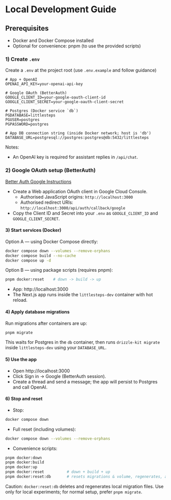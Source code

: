 # Local Development Guide

## Prerequisites

- Docker and Docker Compose installed
- Optional for convenience: pnpm (to use the provided scripts)

### 1) Create `.env`

Create a `.env` at the project root (use `.env.example` and follow guidance)

```env
# App + OpenAI
OPENAI_API_KEY=your-openai-api-key

# Google OAuth (BetterAuth)
GOOGLE_CLIENT_ID=your-google-oauth-client-id
GOOGLE_CLIENT_SECRET=your-google-oauth-client-secret

# Postgres (Docker service `db`)
PGDATABASE=littlesteps
PGUSER=postgres
PGPASSWORD=postgres

# App DB connection string (inside Docker network; host is 'db')
DATABASE_URL=postgresql://postgres:postgres@db:5432/littlesteps
```

Notes:

- An OpenAI key is required for assistant replies in `/api/chat`.

### 2) Google OAuth setup (BetterAuth)

[Better Auth Google Instructions](https://www.better-auth.com/docs/authentication/google)

- Create a Web application OAuth client in Google Cloud Console.
  - Authorised JavaScript origins: `http://localhost:3000`
  - Authorised redirect URIs: `http://localhost:3000/api/auth/callback/google`
- Copy the Client ID and Secret into your `.env` as `GOOGLE_CLIENT_ID` and `GOOGLE_CLIENT_SECRET`.

#### 3) Start services (Docker)

Option A — using Docker Compose directly:

```bash
docker compose down --volumes --remove-orphans
docker compose build --no-cache
docker compose up -d
```

Option B — using package scripts (requires pnpm):

```bash
pnpm docker:reset    # down -> build -> up
```

- App: http://localhost:3000
- The Next.js app runs inside the `littlesteps-dev` container with hot reload.

#### 4) Apply database migrations

Run migrations after containers are up:

```bash
pnpm migrate
```

This waits for Postgres in the `db` container, then runs `drizzle-kit migrate` inside `littlesteps-dev` using your `DATABASE_URL`.

#### 5) Use the app

- Open http://localhost:3000
- Click Sign in → Google (BetterAuth session).
- Create a thread and send a message; the app will persist to Postgres and call OpenAI.

#### 6) Stop and reset

- Stop:

```bash
docker compose down
```

- Full reset (including volumes):

```bash
docker compose down --volumes --remove-orphans
```

- Convenience scripts:

```bash
pnpm docker:down
pnpm docker:build
pnpm docker:up
pnpm docker:reset          # down + build + up
pnpm docker:reset:db       # resets migrations & volume, regenerates, applies (for local dev only)
```

Caution: `docker:reset:db` deletes and regenerates local migration files. Use only for local experiments; for normal setup, prefer `pnpm migrate`.
